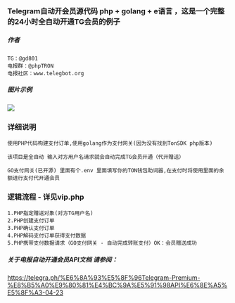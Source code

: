 ### Telegram自动开会员源代码 php + golang  + e语言 ，这是一个完整的24小时全自动开通TG会员的例子

##### 作者
    TG：@gd801  
    电报群：@phpTRON   
    电报社区：www.telegbot.org
	
##### 图片示例
<img src="https://github.com/smalpony/telegramVip/blob/main/%E6%B5%81%E7%A8%8B%E6%95%B0%E6%8D%AE%E7%A4%BA%E4%BE%8B.png">

### 详细说明
	使用PHP代码构建支付订单,使用golang作为支付网关(因为没有找到TonSDK php版本)
    
    该项目是全自动 输入对方用户名请求就会自动完成TG会员开通（代开赠送）

    GO支付网关(已开源) 里面有个.env 里面填写你的TON钱包助词器,在支付时将使用里面的余额进行支付代开通会员

### 逻辑流程 - 详见vip.php
    1.PHP指定赠送对象(对方TG用户名) 
    2.PHP创建支付订单
    3.PHP确认支付订单
    4.PHP解码支付订单获得支付数据
    5.PHP携带支付数据请求（GO支付网关 - 自动完成转账支付）OK：会员赠送成功


##### 关于电报自动开通会员API文档 请参阅：
https://telegra.ph/%E6%8A%93%E5%8F%96Telegram-Premium-%E8%B5%A0%E9%80%81%E4%BC%9A%E5%91%98API%E6%8E%A5%E5%8F%A3-04-23
